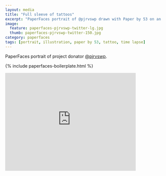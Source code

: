 ```yaml
---
layout: media
title: "Full sleeve of tattoos"
excerpt: "PaperFaces portrait of @pjrvswp drawn with Paper by 53 on an iPad."
image: 
  feature: paperfaces-pjrvswp-twitter-lg.jpg
  thumb: paperfaces-pjrvswp-twitter-150.jpg
category: paperfaces
tags: [portrait, illustration, paper by 53, tattoo, time lapse]
---
```


PaperFaces portrait of project donator [@pjrvswp](http://twitter.com/pjrvswp).

{% include paperfaces-boilerplate.html %}

<iframe width="420" height="315" src="http://www.youtube.com/embed/UA9t52T0Aec" frameborder="0"> </iframe>
